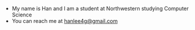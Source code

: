 - My name is Han and I am a student at Northwestern studying Computer Science
- You can reach me at hanlee4g@gmail.com
<!---
hanlee4g/hanlee4g is a ✨ special ✨ repository because its `README.md` (this file) appears on your GitHub profile.
You can click the Preview link to take a look at your changes.
--->
